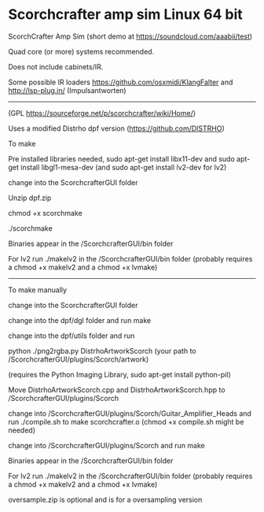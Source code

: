 # Scorchcrafter amp sim Linux 64 bit


ScorchCrafter Amp Sim (short demo at https://soundcloud.com/aaabii/test)

Quad core (or more) systems recommended.

Does not include cabinets/IR.

Some possible IR loaders https://github.com/osxmidi/KlangFalter and http://lsp-plug.in/ (Impulsantworten)

-----

(GPL https://sourceforge.net/p/scorchcrafter/wiki/Home/) 

Uses a modified Distrho dpf version (https://github.com/DISTRHO)

To make

Pre installed libraries needed, sudo apt-get install libx11-dev and sudo apt-get install libgl1-mesa-dev (and sudo apt-get install lv2-dev for lv2)

change into the ScorchcrafterGUI folder

Unzip dpf.zip

chmod +x scorchmake

./scorchmake

Binaries appear in the /ScorchcrafterGUI/bin folder

For lv2 run ./makelv2 in the /ScorchcrafterGUI/bin folder (probably requires a chmod +x makelv2 and a chmod +x lvmake)

-------

To make manually

change into the ScorchcrafterGUI folder

change into the dpf/dgl folder and run make

change into the dpf/utils folder and run

python ./png2rgba.py DistrhoArtworkScorch (your path to /ScorchcrafterGUI/plugins/Scorch/artwork)

(requires the Python Imaging Library, sudo apt-get install python-pil)

Move DistrhoArtworkScorch.cpp and DistrhoArtworkScorch.hpp to /ScorchcrafterGUI/plugins/Scorch

change into /ScorchcrafterGUI/plugins/Scorch/Guitar_Amplifier_Heads and run ./compile.sh to make scorchcrafter.o (chmod +x compile.sh might be needed)

change into /ScorchcrafterGUI/plugins/Scorch and run make

Binaries appear in the /ScorchcrafterGUI/bin folder

For lv2 run ./makelv2 in the /ScorchcrafterGUI/bin folder (probably requires a chmod +x makelv2 and a chmod +x lvmake)

oversample.zip is optional and is for a oversampling version


